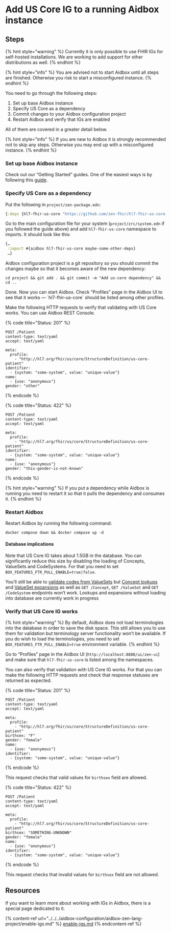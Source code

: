 # Add US Core IG to a running Aidbox instance

## Steps

{% hint style="warning" %}
Currently it is only possible to use FHIR IGs for self-hosted installations. We are working to add support for other distributions as well.
{% endhint %}

{% hint style="info" %}
You are advised not to start Aidbox until all steps are finished. Otherwise you risk to start a misconfigured instance.
{% endhint %}

You need to go through the following steps:

1. Set up base Aidbox instance
2. Specify US Core as a dependency
3. Commit changes to your Aidbox configuration project
4. Restart Aidbox and verify that IGs are enabled

All of them are covered in a greater detail below.

{% hint style="info" %}
If you are new to Aidbox it is strongly recommended not to skip any steps. Otherwise you may end up with a misconfigured instance.
{% endhint %}

### Set up base Aidbox instance

Check out our “Getting Started” guides. One of the easiest ways is by following this [guide](../../../getting-started/run-aidbox/run-aidbox-locally-with-docker.md).

### Specify US Core as a dependency

Put the following in `project/zen-package.edn`:

```clojure
{:deps {hl7-fhir-us-core "https://github.com/zen-fhir/hl7-fhir-us-core.git"}}
```

Go to the main configuration file for your system (`project/zrc/system.edn` if you followed the guide above) and add `hl7-fhir-us-core` namespace to imports. It should look like this:

```clojure
{…
 :import #{aidbox hl7-fhir-us-core maybe-some-other-deps}
 …}
```

Aidbox configuration project is a git repository so you should commit the changes maybe so that it becomes aware of the new dependency:

```shell
cd project && git add . && git commit -m "Add us-core dependency" && cd ..
```

Done. Now you can start Aidbox. Check “Profiles” page in the Aidbox UI to see that it works — \`hl7-fhir-us-core\` should be listed among other profiles.

Make the following HTTP requests to verify that validating with US Core works. You can use Aidbox REST Console.

{% code title="Status: 201" %}
```
POST /Patient
content-type: text/yaml
accept: text/yaml

meta:
  profile:
    - "http://hl7.org/fhir/us/core/StructureDefinition/us-core-patient"
identifier:
  - {system: "some-system", value: "unique-value"}
name:
  - {use: "anonymous"}
gender: "other"
```
{% endcode %}

{% code title="Status: 422" %}
```
POST /Patient
content-type: text/yaml
accept: text/yaml

meta:
  profile:
    - "http://hl7.org/fhir/us/core/StructureDefinition/us-core-patient"
identifier:
  - {system: "some-system", value: "unique-value"}
name:
  - {use: "anonymous"}
gender: "this-gender-is-not-known"
```
{% endcode %}

{% hint style="warning" %}
If you put a dependency while Aidbox is running you need to restart it so that it pulls the dependency and consumes it.
{% endhint %}

### Restart Aidbox

Restart Aidbox by running the following command:

```shell
docker compose down && docker compose up -d
```

#### Database implications

Note that US Core IG takes about 1.5GB in the database. You can significantly reduce this size by disabling the loading of Concepts, ValueSets and CodeSystems. For that you need to set `BOX_FEATURES_FTR_PULL_ENABLE=true|false`.

You’ll still be able to [validate codes from ValueSets](../../../modules-1/terminology/valueset/value-set-validation.md) but [Concept lookups](../../../modules-1/terminology/codesystem-and-concept/concept-lookup.md) and [ValueSet expansions](../../../modules-1/terminology/valueset/value-set-expansion.md) as well as `GET /Concept`, `GET /ValueSet` and `GET /CodeSystem` endpoints won’t work. Lookups and expansions without loading into database are currently work in progress

### Verify that US Core IG works

{% hint style="warning" %}
By default, Aidbox does not load terminologies into the database in order to save the disk space. This still allows you to use them for validation but terminology server functionality won’t be available. If you do wish to load the terminologies, you need to set `BOX_FEATURES_FTR_PULL_ENABLE=true` environment variable.
{% endhint %}

Go to “Profiles” page in the Aidbox UI (`http://localhost:8888/ui/zen-ui`) and make sure that `hl7-fhir-us-core` is listed among the namespaces.

You can also verify that validation with US Core IG works. For that you can make the following HTTP requests and check that response statuses are returned as expected.

{% code title="Status: 201" %}
```
POST /Patient
content-type: text/yaml
accept: text/yaml

meta:
  profile:
    - "http://hl7.org/fhir/us/core/StructureDefinition/us-core-patient"
birthsex: "F"
gender: "female"
name:
  - {use: "anonymous"}
identifier:
  - {system: "some-system", value: "unique-value"}
```
{% endcode %}

This request checks that valid values for `birthsex` field are allowed.

{% code title="Status: 422" %}
```
POST /Patient
content-type: text/yaml
accept: text/yaml

meta:
  profile:
    - "http://hl7.org/fhir/us/core/StructureDefinition/us-core-patient"
birthsex: "SOMETHING-UNKNOWN"
gender: "female"
name:
  - {use: "anonymous"}
identifier:
  - {system: "some-system", value: "unique-value"}
```
{% endcode %}

This request checks that invalid values for `birthsex` field are not allowed.

## Resources

If you want to learn more about working with IGs in Aidbox, there is a special page dedicated to it.

{% content-ref url="../../../aidbox-configuration/aidbox-zen-lang-project/enable-igs.md" %}
[enable-igs.md](../../../aidbox-configuration/aidbox-zen-lang-project/enable-igs.md)
{% endcontent-ref %}
